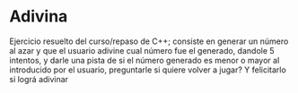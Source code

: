 # Adivina
Ejercicio resuelto del curso/repaso de C++; consiste en generar un número al azar y que el usuario adivine cual número fue el generado, dandole 5 intentos, y darle una pista de si el número generado es menor o mayor al introducido por el usuario, preguntarle si quiere volver a jugar? Y felicitarlo si lográ adivinar
